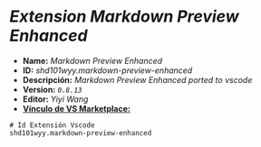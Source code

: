 <!-- Autor: Daniel Benjamin Perez Morales -->
<!-- GitHub: https://github.com/DanielBenjaminPerezMoralesDev13 -->
<!-- Gitlab: https://gitlab.com/DanielBenjaminPerezMoralesDev13 -->
<!-- Correo electrónico: danielperezdev@proton.me -->
# ***Extension Markdown Preview Enhanced***

- **Name:** *Markdown Preview Enhanced*
- **ID:** *shd101wyy.markdown-preview-enhanced*
- **Descripción:** *Markdown Preview Enhanced ported to vscode*
- **Version:** *`0.8.13`*
- **Editor:** *Yiyi Wang*
- **[Vínculo de VS Marketplace:](https://marketplace.visualstudio.com/items?itemName=shd101wyy.markdown-preview-enhanced "https://marketplace.visualstudio.com/items?itemName=shd101wyy.markdown-preview-enhanced")**

```plaintext
# Id Extensión Vscode
shd101wyy.markdown-preview-enhanced
```
